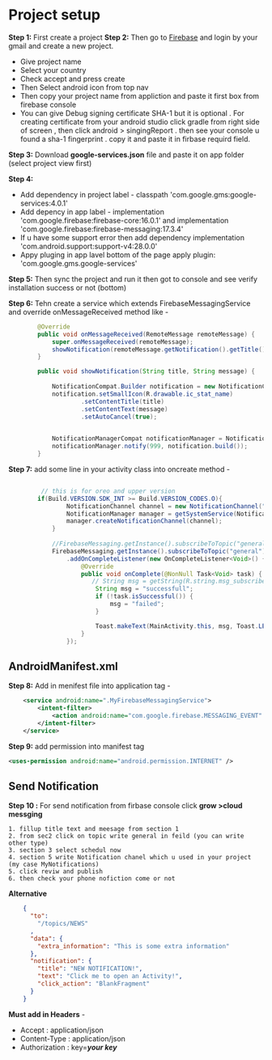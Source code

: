 # Project setup
**Step 1:** First create a project
**Step 2:** Then go to [Firebase](https://firebase.google.com/) and login by your gmail and create a new project.
*  Give project name
* Select your country
* Check accept and press create
* Then Select android icon from top nav
* Then copy your project name from appliction and paste it first box from firebase console
* You can give Debug signing certificate SHA-1 but it is optional . For creating certificate from your android studio click gradle from right side of screen , then click android > 	  singingReport . then see your console u found a sha-1 fingerprint . copy it and paste it in firbase requird field.

**Step 3:** Download **google-services.json** file and paste it on app folder (select project view first)

**Step 4:**
* Add dependency in project label - classpath 'com.google.gms:google-services:4.0.1'
* Add depency in app label -  implementation 'com.google.firebase:firebase-core:16.0.1' and  implementation 'com.google.firebase:firebase-messaging:17.3.4'
* If u have some support error then add dependency implementation 'com.android.support:support-v4:28.0.0'
*  Appy pluging in app lavel bottom of the page apply plugin: 'com.google.gms.google-services'
 
**Step 5:** Then sync the project and run it then got to console and see verify installation success or not (bottom)

**Step 6:** Tehn create a service which extends FirebaseMessagingService and override onMessageReceived method like -
```java
		@Override
    	public void onMessageReceived(RemoteMessage remoteMessage) {
        	super.onMessageReceived(remoteMessage);
        	showNotification(remoteMessage.getNotification().getTitle(), remoteMessage.getNotification().getBody());
    	}

    	public void showNotification(String title, String message) {
       
        	NotificationCompat.Builder notification = new NotificationCompat.Builder(this, "MyNotifications");
        	notification.setSmallIcon(R.drawable.ic_stat_name)
                	.setContentTitle(title)
                	.setContentText(message)
                	.setAutoCancel(true);
             

        	NotificationManagerCompat notificationManager = NotificationManagerCompat.from(this);
        	notificationManager.notify(999, notification.build());
    	}
```
**Step 7:** add some line in your activity class into oncreate method -
```java		

	     // this is for oreo and upper version
	    if(Build.VERSION.SDK_INT >= Build.VERSION_CODES.O){
            	NotificationChannel channel = new NotificationChannel("MyNotifications", "MyNotifications",NotificationManager.IMPORTANCE_DEFAULT);
            	NotificationManager manager = getSystemService(NotificationManager.class);
            	manager.createNotificationChannel(channel);
            }
            
            //FirebaseMessaging.getInstance().subscribeToTopic("general") or
        	FirebaseMessaging.getInstance().subscribeToTopic("general")
                .addOnCompleteListener(new OnCompleteListener<Void>() {
                    @Override
                    public void onComplete(@NonNull Task<Void> task) {
                       // String msg = getString(R.string.msg_subscribed);
                        String msg = "successfull";
                        if (!task.isSuccessful()) {
                            msg = "failed";
                        }

                        Toast.makeText(MainActivity.this, msg, Toast.LENGTH_SHORT).show();
                    }
                }); 
 ```
## AndroidManifest.xml
**Step 8:** Add in menifest file into application tag -
```xml
	<service android:name=".MyFirebaseMessagingService">
      	<intent-filter>
      		<action android:name="com.google.firebase.MESSAGING_EVENT" />
      	</intent-filter>
	</service>
```
**Step 9:** add permission into manifest tag 
```xml
<uses-permission android:name="android.permission.INTERNET" />
```
## Send Notification
**Step 10 :** For send notification from firbase console click **grow >cloud messging** 

	1. fillup title text and meesage from section 1
	2. from sec2 click on topic write general in feild (you can write other type)
	3. section 3 select schedul now
	4. section 5 write Notification chanel which u used in your project (my case MyNotifications)
	5. click reviw and publish
	6. then check your phone nofiction come or not

**Alternative**
```json
    {
      "to": 
        "/topics/NEWS"
      ,
      "data": {
        "extra_information": "This is some extra information"
      },
      "notification": {
        "title": "NEW NOTIFICATION!",
        "text": "Click me to open an Activity!",
        "click_action": "BlankFragment"
      }
    }
```
**Must add in Headers** -
   * Accept : application/json
   * Content-Type : application/json
   * Authorization : key=*****your key*****
  
